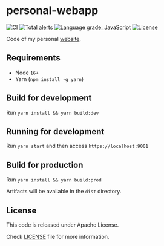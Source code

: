 # personal-webapp

[![CI](https://github.com/caponetto/personal-webapp/actions/workflows/ci.yml/badge.svg)](https://github.com/caponetto/personal-webapp/actions/workflows/ci.yml)
[![Total alerts](https://img.shields.io/lgtm/alerts/g/caponetto/personal-webapp.svg?logo=lgtm&logoWidth=18)](https://lgtm.com/projects/g/caponetto/personal-webapp/alerts/)
[![Language grade: JavaScript](https://img.shields.io/lgtm/grade/javascript/g/caponetto/personal-webapp.svg?logo=lgtm&logoWidth=18)](https://lgtm.com/projects/g/caponetto/personal-webapp/context:javascript)
[![License](https://img.shields.io/github/license/caponetto/personal-webapp.svg)](https://github.com/caponetto/personal-webapp/blob/main/LICENSE)

Code of my personal [website](https://caponetto.dev).

## Requirements

- Node `16+`
- Yarn (`npm install -g yarn`)

## Build for development

Run `yarn install && yarn build:dev`

## Running for development

Run `yarn start` and then access `https://localhost:9001`

## Bulid for production

Run `yarn install && yarn build:prod`

Artifacts will be available in the `dist` directory.

## License

This code is released under Apache License.

Check [LICENSE](LICENSE) file for more information.
